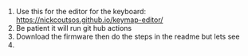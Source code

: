 1.  Use this for the editor for the keyboard: https://nickcoutsos.github.io/keymap-editor/
2.  Be patient it will run git hub actions
3.  Download the firmware then do the steps in the readme but lets see
4.  
